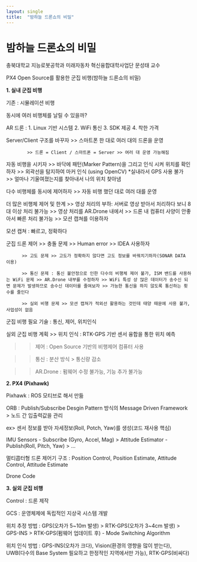 ```yaml
---
layout: single
title:  "밤하늘 드론쇼의 비밀"
---
```


# 밤하늘 드론쇼의 비밀

충북대학교 지능로봇공학과 미래자동차 혁신융합대학사업단
문성태 교수



PX4 Open Source를 활용한 군집 비행(밤하늘 드론쇼의 비밀)



**1. 실내 군집 비행**

기존 : 시뮬레이션 비행

동시에 여러 비행체를 날릴 수 있을까?

AR 드론 : 1. Linux 기반 시스템 2. WiFi 통신 3. SDK 제공 4. 착한 가격

Server/Client 구조를 바꾸자 >> 스마트폰 한 대로 여러 대의 드론을 운영

            >> 드론 = Client / 스마트폰 = Server >> 여러 대 운영 가능해짐

자동 비행을 시키자 >> 바닥에 패턴(Marker Pattern)을 그리고 인식 시켜 위치를 확인하자 >> 외곽선을 탐지하여 마커 인식 (using OpenCV) *실내라서 GPS 사용 불가 >> 얼마나 기울여졌는지를 찾아내서 나의 위치 찾아냄

다수 비행체를 동시에 제어하자 >> 자동 비행 했던 대로 여러 대를 운영

더 많은 비행체 제어 및 한계 >> 영상 처리의 부하: 서버로 영상 받아서 처리하다 보니 8대 이상 처리 불가능 >> 영상 처리를 AR.Drone 내에서 >> 드론 내 컴퓨터 사양이 안좋아서 빠른 처리 불가능 >> 모션 캡쳐를 이용하자

모션 캡쳐 : 빠르고, 정확하다

군집 드론 제어 >> 충돌 문제 >> Human error >> IDEA 사용하자

          >> 고도 문제 >> 고도가 정확하지 않다면 고도 정보를 바꿔치기하자(SONAR DATA 이용)

          >> 통신 문제 : 통신 불안정으로 인한 다수의 비행체 제어 불가, ISM 밴드를 사용하는 WiFi 문제 >> AR.Drone 내부를 수정하자 >> WiFi 특성 상 많은 데이터가 송수신 되면 문제가 발생하므로 송수신 데이터를 줄여보자 >> 가능한 통신을 하지 않도록 통신하는 횟수를 줄인다

          >> 실외 비행 문제 >> 모션 캡쳐가 적외선 활용하는 것인데 태양 때문에 사용 불가, 사업성이 없음

군집 비행 필요 기술 : 통신, 제어, 위치인식

실외 군집 비행 계획 >> 위치 인식 : RTK-GPS 기반 센서 융합을 통한 위치 예측

  >> 제어 : Open Source 기반의 비행제어 컴퓨터 사용

  >> 통신 : 분산 방식 > 통신량 감소

  >> AR.Drone : 펌웨어 수정 불가능, 기능 추가 불가능



**2. PX4 (Pixhawk)**

Pixhawk : ROS 모티브로 해서 만듦

ORB : Publish/Subscribe Desgin Pattern 방식의 Message Driven Framework > 노드 간 입출력값을 관리

ex> 센서 정보를 받아 자세정보(Roll, Potch, Yaw)를 생성(코드 재사용 핵심)

IMU Sensors - Subscribe (Gyro, Accel, Mag) > Attitude Estimator - Publish(Roll, Pitch, Yaw) > ...

멀티콥터형 드론 제어기 구조 : Position Control, Position Estimate, Attitude Control, Attitude Estimate

Drone Code



**3. 실외 군집 비행**

Control : 드론 제작

GCS : 운영체제에 독립적인 지상국 시스템 개발

위치 추정 방법 : GPS(오차가 5~10m 발생) > RTK-GPS(오차가 3~4cm 발생) > GPS-INS > RTK-GPS(펌웨어 업데이트 후) - Mode Switching Algorithm

위치 인식 방법 : GPS-INS(오차가 크다), Vision(환경의 영향을 많이 받는다), UWB(다수의 Base System 필요하고 한정적인 지역에서만 가능), RTK-GPS(비싸다)
